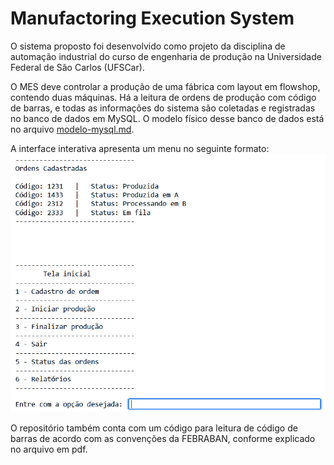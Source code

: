 # Manufactoring Execution System

O sistema proposto foi desenvolvido como projeto da disciplina de automação industrial do curso de 
engenharia de produção na Universidade Federal de São Carlos (UFSCar). 

O MES deve controlar a produção de uma fábrica com layout em flowshop, contendo duas máquinas. Há a leitura de ordens de produção
com código de barras, e todas as informações do sistema são coletadas e registradas no banco de dados em MySQL. O modelo físico
desse banco de dados está no arquivo [modelo-mysql.md](modelo-mysql.md).

A interface interativa apresenta um menu no seguinte formato:
![Interface MES](img/mes.png)

O repositório também conta com um código para leitura de código de barras de acordo com as convenções da FEBRABAN, 
conforme explicado no arquivo em pdf.
